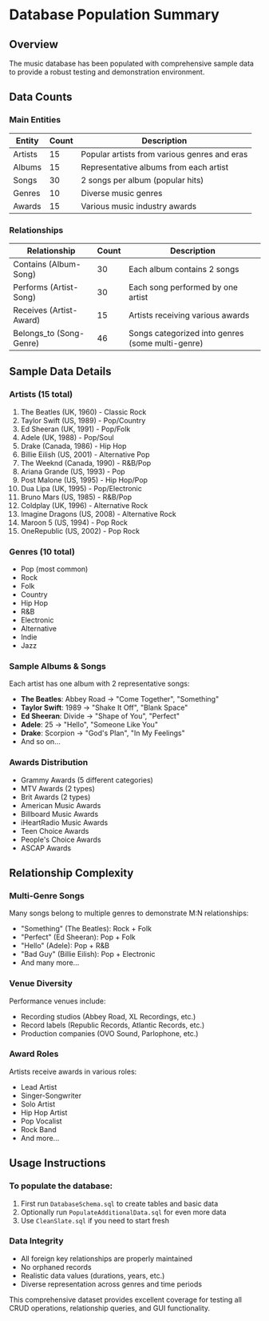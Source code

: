 # Database Population Summary

## Overview
The music database has been populated with comprehensive sample data to provide a robust testing and demonstration environment.

## Data Counts

### Main Entities
| Entity | Count | Description |
|--------|-------|-------------|
| Artists | 15 | Popular artists from various genres and eras |
| Albums | 15 | Representative albums from each artist |
| Songs | 30 | 2 songs per album (popular hits) |
| Genres | 10 | Diverse music genres |
| Awards | 15 | Various music industry awards |

### Relationships
| Relationship | Count | Description |
|--------------|-------|-------------|
| Contains (Album-Song) | 30 | Each album contains 2 songs |
| Performs (Artist-Song) | 30 | Each song performed by one artist |
| Receives (Artist-Award) | 15 | Artists receiving various awards |
| Belongs_to (Song-Genre) | 46 | Songs categorized into genres (some multi-genre) |

## Sample Data Details

### Artists (15 total)
1. The Beatles (UK, 1960) - Classic Rock
2. Taylor Swift (US, 1989) - Pop/Country
3. Ed Sheeran (UK, 1991) - Pop/Folk
4. Adele (UK, 1988) - Pop/Soul
5. Drake (Canada, 1986) - Hip Hop
6. Billie Eilish (US, 2001) - Alternative Pop
7. The Weeknd (Canada, 1990) - R&B/Pop
8. Ariana Grande (US, 1993) - Pop
9. Post Malone (US, 1995) - Hip Hop/Pop
10. Dua Lipa (UK, 1995) - Pop/Electronic
11. Bruno Mars (US, 1985) - R&B/Pop
12. Coldplay (UK, 1996) - Alternative Rock
13. Imagine Dragons (US, 2008) - Alternative Rock
14. Maroon 5 (US, 1994) - Pop Rock
15. OneRepublic (US, 2002) - Pop Rock

### Genres (10 total)
- Pop (most common)
- Rock
- Folk
- Country
- Hip Hop
- R&B
- Electronic
- Alternative
- Indie
- Jazz

### Sample Albums & Songs
Each artist has one album with 2 representative songs:
- **The Beatles**: Abbey Road → "Come Together", "Something"
- **Taylor Swift**: 1989 → "Shake It Off", "Blank Space"
- **Ed Sheeran**: Divide → "Shape of You", "Perfect"
- **Adele**: 25 → "Hello", "Someone Like You"
- **Drake**: Scorpion → "God's Plan", "In My Feelings"
- And so on...

### Awards Distribution
- Grammy Awards (5 different categories)
- MTV Awards (2 types)
- Brit Awards (2 types)
- American Music Awards
- Billboard Music Awards
- iHeartRadio Music Awards
- Teen Choice Awards
- People's Choice Awards
- ASCAP Awards

## Relationship Complexity

### Multi-Genre Songs
Many songs belong to multiple genres to demonstrate M:N relationships:
- "Something" (The Beatles): Rock + Folk
- "Perfect" (Ed Sheeran): Pop + Folk
- "Hello" (Adele): Pop + R&B
- "Bad Guy" (Billie Eilish): Pop + Electronic
- And many more...

### Venue Diversity
Performance venues include:
- Recording studios (Abbey Road, XL Recordings, etc.)
- Record labels (Republic Records, Atlantic Records, etc.)
- Production companies (OVO Sound, Parlophone, etc.)

### Award Roles
Artists receive awards in various roles:
- Lead Artist
- Singer-Songwriter
- Solo Artist
- Hip Hop Artist
- Pop Vocalist
- Rock Band
- And more...

## Usage Instructions

### To populate the database:
1. First run `DatabaseSchema.sql` to create tables and basic data
2. Optionally run `PopulateAdditionalData.sql` for even more data
3. Use `CleanSlate.sql` if you need to start fresh

### Data Integrity
- All foreign key relationships are properly maintained
- No orphaned records
- Realistic data values (durations, years, etc.)
- Diverse representation across genres and time periods

This comprehensive dataset provides excellent coverage for testing all CRUD operations, relationship queries, and GUI functionality.
